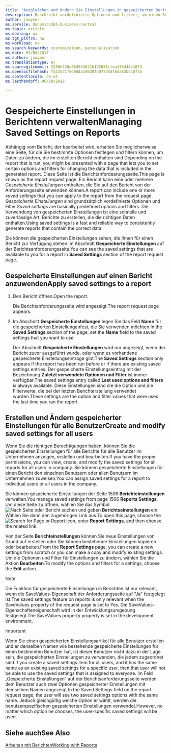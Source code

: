 ```yaml
---
title: "Ausgleichen und ändern Sie Einstellungen in gespeicherten Berichten | Microsoft Docs"
description: Beschreibt vordefinierte Optionen und filtert, um einen Bericht anzupassen und die richtigen Daten zu generieren.
author: jswymer
ms.service: dynamics365-business-central
ms.topic: article
ms.devlang: na
ms.tgt_pltfrm: na
ms.workload: na
ms.search.keywords: customization, personalization
ms.date: 09/08/2017
ms.author: jswymer
ms.translationtype: HT
ms.sourcegitcommit: 2286b728a464943841b192031cfea13644441013
ms.openlocfilehash: f5225d1f6d0d4ac0020fb073d5df6da83b5c0f5b
ms.contentlocale: de-at
ms.lasthandoff: 06/28/2018

---
```

# <a name="managing-saved-settings-on-reports"></a><span data-ttu-id="3e5aa-103">Gespeicherte Einstellungen in Berichtenn verwalten</span><span class="sxs-lookup"><span data-stu-id="3e5aa-103">Managing Saved Settings on Reports</span></span>
<span data-ttu-id="3e5aa-104">Abhängig vom Bericht, der bearbeitet wird, erhalten Sie möglicherweise eine Seite, für die Sie bestimmte Optionen festlegen und filtern können, um Daten zu ändern, die im erstellten Bericht enthalten sind.</span><span class="sxs-lookup"><span data-stu-id="3e5aa-104">Depending on the report that is run, you might be presented with a page that lets you to set certain options and filters for changing the data that is included in the generated report.</span></span> <span data-ttu-id="3e5aa-105">Diese Seite ist die Berichtanfordearungsseite.</span><span class="sxs-lookup"><span data-stu-id="3e5aa-105">This page is known as the report request page.</span></span> <span data-ttu-id="3e5aa-106">Ein Bericht kann eine oder mehrere *Gespeicherte Einstellungen* enthalten, die Sie auf den Bericht von der Anforderungsseite anwenden können.</span><span class="sxs-lookup"><span data-stu-id="3e5aa-106">A report can include one or more *saved settings* that you can apply to the report from the request page.</span></span> <span data-ttu-id="3e5aa-107">*Gespeicherte Einstellungen* sind grundsätzlich vordefinierte Optionen und Filter.</span><span class="sxs-lookup"><span data-stu-id="3e5aa-107">*Saved settings* are basically predefined options and filters.</span></span> <span data-ttu-id="3e5aa-108">Die Verwendung von gespeicherten Einstellungen ist eine schnelle und zuverlässige Art, Berichte zu erstellen, die die richtigen Daten enthalten.</span><span class="sxs-lookup"><span data-stu-id="3e5aa-108">Using saved settings is a fast and reliable way to consistently generate reports that contain the correct data.</span></span>

<span data-ttu-id="3e5aa-109">Sie können die gespeicherten Einstellungen sehen, die Ihnen für einen Bericht zur Verfügung stehen im Abschnitt **Gespeicherte Einstellungen** auf der Berichtsanforderungsseite.</span><span class="sxs-lookup"><span data-stu-id="3e5aa-109">You can see the saved settings that are available to you for a report in **Saved Settings** section of the report request page.</span></span>  

## <a name="apply-saved-settings-to-a-report"></a><span data-ttu-id="3e5aa-110">Gespeicherte Einstellungen auf einen Bericht anzuwenden</span><span class="sxs-lookup"><span data-stu-id="3e5aa-110">Apply saved settings to a report</span></span>
1. <span data-ttu-id="3e5aa-111">Den Bericht öffnen.</span><span class="sxs-lookup"><span data-stu-id="3e5aa-111">Open the report.</span></span>

   <span data-ttu-id="3e5aa-112">Die Berichtanforderungsseite wird angezeigt.</span><span class="sxs-lookup"><span data-stu-id="3e5aa-112">The report request page appears.</span></span>    
2. <span data-ttu-id="3e5aa-113">Im Abschnitt **Gespeicherte Einstellungen** legen Sie das Feld **Name** für die gespeicherten Einstellungenfest, die Sie verwenden möchten.</span><span class="sxs-lookup"><span data-stu-id="3e5aa-113">In the **Saved Settings** section of the page, set the **Name** field  to the saved settings that you want to use.</span></span>

   <span data-ttu-id="3e5aa-114">Der Abschnitt **Gespeicherte Einstellungen** wird nur angezeigt, wenn der Bericht zuvor ausgeführt wurde, oder wenn es vorhandene gespeicherte Einstellungseinträge gibt.</span><span class="sxs-lookup"><span data-stu-id="3e5aa-114">The **Saved Settings** section only appears if the report has been run before or if there are existing saved settings entries.</span></span> <span data-ttu-id="3e5aa-115">Der gespeicherte Einstellungseintrag mit der Bezeichnung **Zuletzt verwendete Optionen und Filter** ist immer verfügbar.</span><span class="sxs-lookup"><span data-stu-id="3e5aa-115">The saved settings entry called **Last used options and filters** is always available.</span></span> <span data-ttu-id="3e5aa-116">Diese Einstellungen sind die die Option und die Filterwerte, die bei der letzten Berichterstellung verwendet wurden.</span><span class="sxs-lookup"><span data-stu-id="3e5aa-116">These settings are the option and filter values that were used the last time you ran the report.</span></span>

## <a name="create-and-modify-saved-settings-for-all-users"></a><span data-ttu-id="3e5aa-117">Erstellen und Ändern gespeicherter Einstellungen für alle Benutzer</span><span class="sxs-lookup"><span data-stu-id="3e5aa-117">Create and modify saved settings for all users</span></span>
<span data-ttu-id="3e5aa-118">Wenn Sie die richtigen Berechtigungen haben, können Sie die gespeicherten Einstellungen für alle Berichte für alle Benutzer im Unternehmen anzeigen, erstellen und bearbeiten.</span><span class="sxs-lookup"><span data-stu-id="3e5aa-118">If you have the proper permissions, you can view, create, and modify the saved settings for all reports for all users in company.</span></span> <span data-ttu-id="3e5aa-119">Sie können gespeicherte Einstellungen für einen Bericht den einzelnen Benutzern oder allen Benutzern im Unternehmen zuweisen.</span><span class="sxs-lookup"><span data-stu-id="3e5aa-119">You can assign saved settings for a report to individual users or all users in the company.</span></span>

<span data-ttu-id="3e5aa-120">Sie können gespeicherte Einstellungen der Seite 1506 **Berichteinstellungen** verwalten.</span><span class="sxs-lookup"><span data-stu-id="3e5aa-120">You manage saved settings from page 1506 **Reports Settings**.</span></span> <span data-ttu-id="3e5aa-121">Um diese Seite zu öffnen, wählen Sie das Symbol ![Nach Seite oder Bericht suchen](media/ui-search/search_small.png "Nach Seite oder Bericht suchen") und geben **Berichtseinstellungen** ein. Wählen Sie dann den zugehörigen Link aus.</span><span class="sxs-lookup"><span data-stu-id="3e5aa-121">To open this page, choose the ![Search for Page or Report](media/ui-search/search_small.png "Search for Page or Report icon") icon, enter **Report Settings**, and then choose the related link.</span></span>

<span data-ttu-id="3e5aa-122">Von der Seite **Berichteinstellungen** können Sie neue Einstellungen von Grund auf erstellen oder Sie können bestehende Einstellungen kopieren oder bearbeiten.</span><span class="sxs-lookup"><span data-stu-id="3e5aa-122">From the **Report Settings** page, you can create a new settings from scratch or you can make a copy and modify existing settings.</span></span> <span data-ttu-id="3e5aa-123">Um die Optionen und Filter für Einstellungen zu ändern, wählen Sie die Aktion **Bearbeiten**.</span><span class="sxs-lookup"><span data-stu-id="3e5aa-123">To modify the options and filters for a settings, choose the **Edit** action.</span></span>

> [!NOTE]
> <span data-ttu-id="3e5aa-124">Die Funktion für gespeicherte Einstellungen in Berichten ist nur relevant, wenn die SaveValues-Eigenschaft der Anforderungsseite auf "Ja" festgelegt ist.</span><span class="sxs-lookup"><span data-stu-id="3e5aa-124">The saved settings feature on reports is only relevant when the SaveValues property of the request page is set to Yes.</span></span> <span data-ttu-id="3e5aa-125">Die SaveValues-Eigenschafteneigenschaft wird in der Entwicklungsumgebung festgelegt.</span><span class="sxs-lookup"><span data-stu-id="3e5aa-125">The SaveValues property property is set in the development environment.</span></span>  

> [!Important]
> <span data-ttu-id="3e5aa-126">Wenn Sie einen gespeicherten Einstellungsartikel für alle Benutzer erstellen und er denselben Namen wie bestehende gespeicherte Einstellungen für einen bestimmten Benutzer hat, ist dieser Benutzer nicht dazu in der Lage sein, die gespeicherten Einstellungen zu verwenden, die jedem zugeordnet sind.</span><span class="sxs-lookup"><span data-stu-id="3e5aa-126">If you create a saved settings item for all users, and it has the same name as an existing saved settings for a specific user, then that user will not be able to use the saved settings that is assigned to everyone.</span></span>  <span data-ttu-id="3e5aa-127">Im Feld „Gespeicherte Einstellungen” auf der Berichtsanforderungsseite werden dem Benutzer auch zwei Optionen gespeicherter Einstellungen mit demselben Namen angezeigt.</span><span class="sxs-lookup"><span data-stu-id="3e5aa-127">In the Saved Settings field on the report request page, the user will see two saved settings options with the same name.</span></span> <span data-ttu-id="3e5aa-128">Jedoch gleichgültig welche Option er wählt, werden die benutzerspezifischen gespeicherten Einstellungen verwendet.</span><span class="sxs-lookup"><span data-stu-id="3e5aa-128">However, no matter which option he chooses, the user-specific saved settings will be used.</span></span>

## <a name="see-also"></a><span data-ttu-id="3e5aa-129">Siehe auch</span><span class="sxs-lookup"><span data-stu-id="3e5aa-129">See Also</span></span>
[<span data-ttu-id="3e5aa-130">Arbeiten mit Berichten</span><span class="sxs-lookup"><span data-stu-id="3e5aa-130">Working with Reports</span></span>](ui-work-report.md)  

